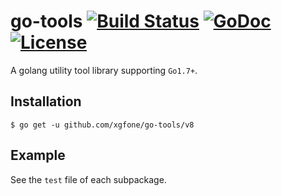 # go-tools [![Build Status](https://github.com/xgfone/go-tools/actions/workflows/go.yml/badge.svg)](https://github.com/xgfone/go-tools/actions/workflows/go.yml) [![GoDoc](https://pkg.go.dev/badge/github.com/xgfone/go-tools)](https://pkg.go.dev/github.com/xgfone/go-tools) [![License](https://img.shields.io/badge/License-Apache%202.0-blue.svg?style=flat-square)](https://raw.githubusercontent.com/xgfone/go-tools/master/LICENSE)

A golang utility tool library supporting `Go1.7+`.


## Installation
```shell
$ go get -u github.com/xgfone/go-tools/v8
```

## Example
See the `test` file of each subpackage.
